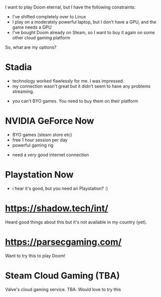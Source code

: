 I want to play Doom eternal, but I have the following constraints:
- I've shifted completely over to Linux
- I play on a moderately powerful laptop, but I don't have a GPU, and the game needs a GPU
- I've bought Doom already on Steam, so I want to buy it again on some other cloud gaming platform

So, what are my options?

# Stadia

+ technology worked flawlessly for me. I was impressed.
+ my connection wasn't great but it didn't seem to have any problems streaming.
- you can't BYO games. You need to buy them on their platform

# NVIDIA GeForce Now

+ BYO games (steam store etc)
+ free 1 hour session per day
+ powerful gaming rig
- need a _very_ good internet connection

# Playstation Now

+ i hear it's good, but you need an Playstation? :)

# https://shadow.tech/int/

Heard good things about this but it's not available in my country (yet).

# https://parsecgaming.com/

Want to try this to play Doom!

# Steam Cloud Gaming (TBA)

Valve's cloud gaming service. TBA. Would love to try this